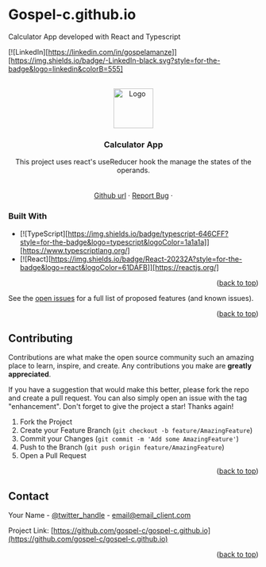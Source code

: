 # Gospel-c.github.io
Calculator App developed with React and Typescript
<!-- Improved compatibility of back to top link: See: https://github.com/othneildrew/Best-README-Template/pull/73 -->
<a name="readme-top"></a>
<!--
*** Thanks for checking out the Best-README-Template. If you have a suggestion
*** that would make this better, please fork the repo and create a pull request
*** or simply open an issue with the tag "enhancement".
*** Don't forget to give the project a star!
*** Thanks again! Now go create something AMAZING! :D
-->



<!-- PROJECT SHIELDS -->
<!--
*** I'm using markdown "reference style" links for readability.
*** Reference links are enclosed in brackets [ ] instead of parentheses ( ).
*** See the bottom of this document for the declaration of the reference variables
*** for contributors-url, forks-url, etc. This is an optional, concise syntax you may use.
*** https://www.markdownguide.org/basic-syntax/#reference-style-links
-->

[![LinkedIn][https://linkedin.com/in/gospelamanze]][https://img.shields.io/badge/-LinkedIn-black.svg?style=for-the-badge&logo=linkedin&colorB=555]



<!-- PROJECT LOGO -->
<br />
<div align="center">
  <a href="https://github.com/gospel-c/gospel-c.github.io">
    <img src="images/logo.png" alt="Logo" width="80" height="80">
  </a>

<h3 align="center">Calculator App</h3>

  <p align="center">
    This project uses react's useReducer hook the manage the states of the operands.
    <br />
    <br />
    <br />
    <a href="https://github.com/Gospel-c/Gospel-c.github.io">Github url</a>
    ·
    <a href="https://github.com/Gospel-c/Gospel-c.github.io/issues">Report Bug</a>
    ·
  </p>
</div>


### Built With

* [![TypeScript][https://img.shields.io/badge/typescript-646CFF?style=for-the-badge&logo=typescript&logoColor=1a1a1a]][https://www.typescriptlang.org/]
* [![React][https://img.shields.io/badge/React-20232A?style=for-the-badge&logo=react&logoColor=61DAFB]][https://reactjs.org/]

<p align="right">(<a href="#readme-top">back to top</a>)</p>

See the [open issues](https://github.com/gospel-c/gospel-c.github.io/issues) for a full list of proposed features (and known issues).

<p align="right">(<a href="#readme-top">back to top</a>)</p>



<!-- CONTRIBUTING -->
## Contributing

Contributions are what make the open source community such an amazing place to learn, inspire, and create. Any contributions you make are **greatly appreciated**.

If you have a suggestion that would make this better, please fork the repo and create a pull request. You can also simply open an issue with the tag "enhancement".
Don't forget to give the project a star! Thanks again!

1. Fork the Project
2. Create your Feature Branch (`git checkout -b feature/AmazingFeature`)
3. Commit your Changes (`git commit -m 'Add some AmazingFeature'`)
4. Push to the Branch (`git push origin feature/AmazingFeature`)
5. Open a Pull Request

<p align="right">(<a href="#readme-top">back to top</a>)</p>


<!-- CONTACT -->
## Contact

Your Name - [@twitter_handle](https://twitter.com/gospel_amanze) - email@email_client.com

Project Link: [https://github.com/gospel-c/gospel-c.github.io](https://github.com/gospel-c/gospel-c.github.io)

<p align="right">(<a href="#readme-top">back to top</a>)</p>



